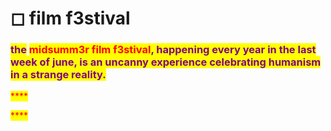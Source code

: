 # ◻ film f3stival

<mark style="color:purple;"></mark>

<mark style="color:purple;"></mark>

<mark style="color:purple;"></mark>

### <mark style="color:purple;">the</mark> <mark style="color:red;">midsumm3r film f3stival</mark><mark style="color:purple;">, happening every year in the last week of june, is an uncanny experience celebrating humanism in a strange reality.</mark>

<mark style="color:purple;"></mark>

<mark style="color:purple;"></mark>

<mark style="color:red;">****</mark>

<mark style="color:red;">****</mark>

